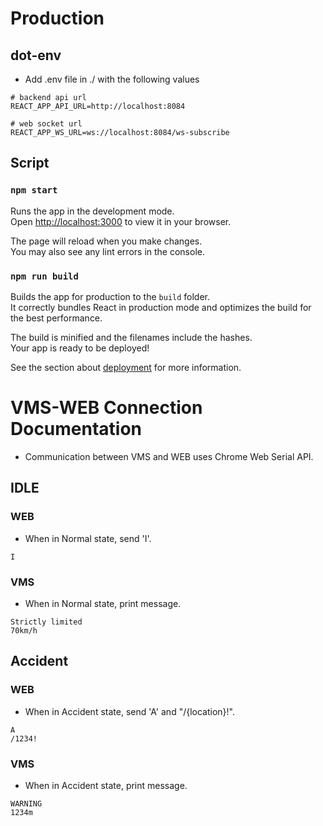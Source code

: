 # Production

## dot-env

- Add .env file in ./ with the following values

```./.env
# backend api url
REACT_APP_API_URL=http://localhost:8084

# web socket url
REACT_APP_WS_URL=ws://localhost:8084/ws-subscribe
```

## Script

### `npm start`

Runs the app in the development mode.\
Open [http://localhost:3000](http://localhost:3000) to view it in your browser.

The page will reload when you make changes.\
You may also see any lint errors in the console.

### `npm run build`

Builds the app for production to the `build` folder.\
It correctly bundles React in production mode and optimizes the build for the best performance.

The build is minified and the filenames include the hashes.\
Your app is ready to be deployed!

See the section about [deployment](https://facebook.github.io/create-react-app/docs/deployment) for more information.

# VMS-WEB Connection Documentation

- Communication between VMS and WEB uses Chrome Web Serial API.

## IDLE

### WEB

- When in Normal state, send 'I'.

```text
I
```

### VMS

- When in Normal state, print message.

```text
Strictly limited
70km/h
```

## Accident

### WEB

- When in Accident state, send 'A' and "/{location}!".

```text
A
/1234!
```

### VMS

- When in Accident state, print message.

```text
WARNING
1234m
```
